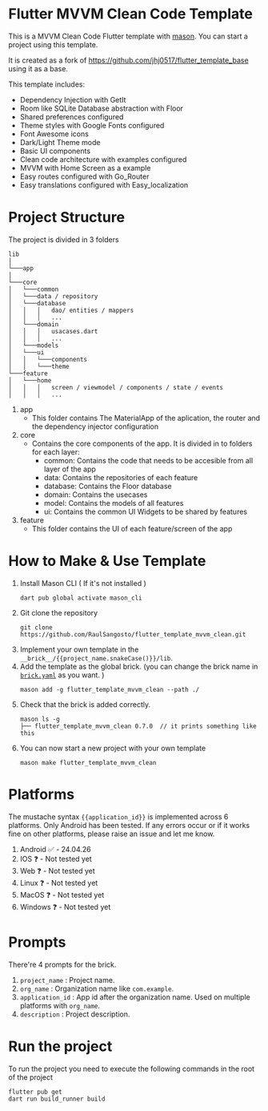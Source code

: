 # Flutter MVVM Clean Code Template

This is a MVVM Clean Code Flutter template with [mason](https://github.com/felangel/mason). You can start a project using this template.

It is created as a fork of https://github.com/jhj0517/flutter_template_base using it as a base.

This template includes:

- Dependency Injection with GetIt
- Room like SQLite Database abstraction with Floor
- Shared preferences configured
- Theme styles with Google Fonts configured
- Font Awesome icons
- Dark/Light Theme mode
- Basic UI components
- Clean code architecture with examples configured
- MVVM with Home Screen as a example
- Easy routes configured with Go_Router
- Easy translations configured with Easy_localization

# Project Structure

The project is divided in 3 folders

```
lib
│
└───app
│
└───core
│   └───common
│   └───data / repository
│   └───database
│   │   │   dao/ entities / mappers
│   │   │   ...
│   └───domain
│   │   │   usacases.dart
│   │   │   ...
│   └───models
│   └───ui
│   │   └───components
│   │   └───theme
└───feature
│   └───home
│   │   │   screen / viewmodel / components / state / events
│   │   │   ...
```

1. app
   - This folder contains The MaterialApp of the aplication, the router and the dependency injector configuration
2. core
   - Contains the core components of the app. It is divided in to folders for each layer:
     - common: Contains the code that needs to be accesible from all layer of the app
     - data: Contains the repositories of each feature
     - database: Contains the Floor database
     - domain: Contains the usecases
     - model: Contains the models of all features
     - ui: Contains the common UI Widgets to be shared by features
3. feature
   - This folder contains the UI of each feature/screen of the app

# How to Make & Use Template

1. Install Mason CLI ( If it's not installed )
   ```
   dart pub global activate mason_cli
   ```
2. Git clone the repository
   ```
   git clone https://github.com/RaulSangosto/flutter_template_mvvm_clean.git
   ```
3. Implement your own template in the `__brick__/{{project_name.snakeCase()}}/lib`.
4. Add the template as the global brick. (you can change the brick name in [`brick.yaml`](https://github.com/RaulSangosto/flutter_template_mvvm_clean/blob/master/brick.yaml) as you want. )
   ```
   mason add -g flutter_template_mvvm_clean --path ./
   ```
5. Check that the brick is added correctly.
   ```
   mason ls -g
   ├── flutter_template_mvvm_clean 0.7.0  // it prints something like this
   ```
6. You can now start a new project with your own template
   ```
   mason make flutter_template_mvvm_clean
   ```

# Platforms

The mustache syntax `{{application_id}}` is implemented across 6 platforms. Only Android has been tested. If any errors occur or if it works fine on other platforms, please raise an issue and let me know.

1. Android ✅ - 24.04.26
2. IOS ❓ - Not tested yet
3. Web ❓ - Not tested yet
4. Linux ❓ - Not tested yet
5. MacOS ❓ - Not tested yet
6. Windows ❓ - Not tested yet

# Prompts

There're 4 prompts for the brick.

1. `project_name` : Project name.
2. `org_name` : Organization name like `com.example`.
3. `application_id` : App id after the organization name. Used on multiple platforms with `org_name`.
4. `description` : Project description.

# Run the project

To run the project you need to execute the following commands in the root of the project

```
flutter pub get
dart run build_runner build
```
